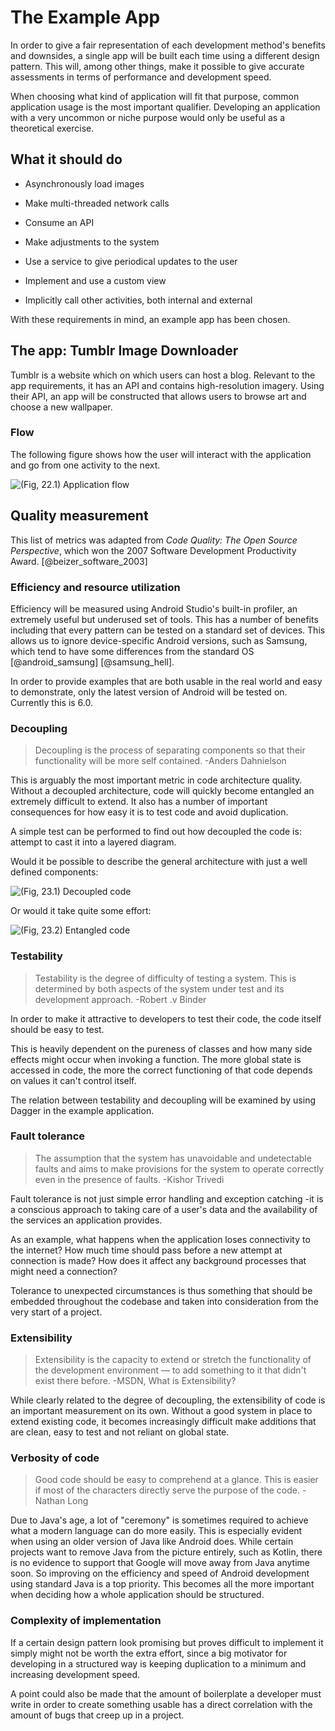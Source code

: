 
# The Example App

In order to give a fair representation of each development method's benefits and downsides,
a single app will be built each time using a different design pattern. This will, among other things,
make it possible to give accurate assessments in terms of performance and development speed.

When choosing what kind of application will fit that purpose, common application usage is the
most important qualifier. Developing an application with a very uncommon or niche purpose would
only be useful as a theoretical exercise.

## What it should do

* Asynchronously load images

* Make multi-threaded network calls

* Consume an API

* Make adjustments to the system

* Use a service to give periodical updates to the user

* Implement and use a custom view

* Implicitly call other activities, both internal and external

With these requirements in mind, an example app has been chosen.

## The app: Tumblr Image Downloader

Tumblr is a website which on which users can host a blog.
Relevant to the app requirements, it has an API and contains high-resolution imagery.
Using their API, an app will be constructed that allows users to browse art and choose a new wallpaper.

### Flow

The following figure shows how the user will interact with the application and go from one activity to the next.

![(Fig, 22.1) Application flow](http://i.imgur.com/EEnvyqK.png)

## Quality measurement

This list of metrics was adapted from *Code Quality: The Open Source Perspective*, which won the 2007 Software Development Productivity Award. [@beizer_software_2003]

### Efficiency and resource utilization

Efficiency will be measured using Android Studio's built-in profiler, an extremely useful but underused set of tools. This has a number of benefits including that every pattern can be tested on a standard set of devices. This allows us to ignore device-specific Android versions, such as Samsung, which tend to have some differences from the standard OS [@android_samsung] [@samsung_hell].

In order to provide examples that are both usable in the real world and easy to demonstrate, only the latest version of Android will be tested on. Currently this is 6.0.

### Decoupling

> Decoupling is the process of separating components so that their functionality will be more self contained. -Anders Dahnielson

This is arguably the most important metric in code architecture quality. Without a decoupled architecture, code will quickly become entangled an extremely difficult to extend. It also has a number of important consequences for how easy it is to test code and avoid duplication.

A simple test can be performed to find out how decoupled the code is: attempt to cast it into a layered diagram.

Would it be possible to describe the general architecture with just a well defined components:

![(Fig, 23.1) Decoupled code](http://i.imgur.com/F4jKsG1.png)

Or would it take quite some effort:

![(Fig, 23.2) Entangled code](http://i.imgur.com/AXj0njX.png)

### Testability

> Testability is the degree of difficulty of testing a system.  This is determined by both aspects of the system under test and its development approach. -Robert .v Binder

In order to make it attractive to developers to test their code, the code itself should be easy to test.

This is heavily dependent on the pureness of classes and how many side effects might occur when invoking a function. The more global state is accessed in code, the more the correct functioning of that code depends on values it can't control itself.

The relation between testability and decoupling will be examined by using Dagger in the example application.

### Fault tolerance

> The assumption that the system has unavoidable and undetectable faults and aims to make provisions for the system to operate correctly even in the presence of faults. -Kishor Trivedi

Fault tolerance is not just simple error handling and exception catching -it is a conscious approach to taking care of a user's data and the availability of the services an application provides.

As an example, what happens when the application loses connectivity to the internet? How much time should pass before a new attempt at connection is made? How does it affect any background processes that might need a connection?

Tolerance to unexpected circumstances is thus something that should be embedded throughout the codebase and taken into consideration from the very start of a project.

### Extensibility

> Extensibility is the capacity to extend or stretch the functionality of the development environment — to add something to it that didn't exist there before. -MSDN, What is Extensibility?

While clearly related to the degree of decoupling, the extensibility of code is an important measurement on its own. Without a good system in place to extend existing code, it becomes increasingly difficult make additions that are clean, easy to test and not reliant on global state.

### Verbosity of code

> Good code should be easy to comprehend at a glance. This is easier if most of the characters directly serve the purpose of the code. -Nathan Long

Due to Java's age, a lot of "ceremony" is sometimes required to achieve what a modern language can do more easily. This is especially evident when using an older version of Java like Android does. While certain projects want to remove Java from the picture entirely, such as Kotlin, there is no evidence to support that Google will move away from Java anytime soon. So improving on the efficiency and speed of Android development using standard Java is a top priority. This becomes all the more important when deciding how a whole application should be structured.

### Complexity of implementation

If a certain design pattern look promising but proves difficult to implement it simply might not be worth the extra effort, since a big motivator for developing in a structured way is keeping duplication to a minimum and increasing development speed.

A point could also be made that the amount of boilerplate a developer must write in order to create something usable has a direct correlation with the amount of bugs that creep up in a project.
